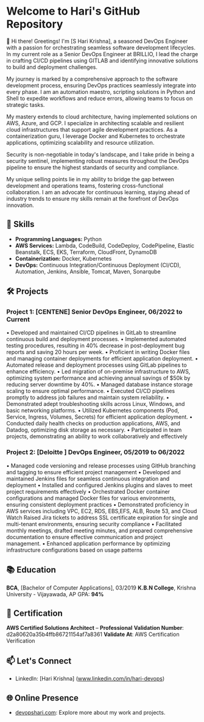 
# Welcome to Hari's GitHub Repository

👋 Hi there! Greetings! I'm [S Hari Krishna], a seasoned DevOps Engineer with a passion for orchestrating seamless software development lifecycles. In my current role as a Senior DevOps Engineer at BRILLIO, I lead the charge in crafting CI/CD pipelines using GITLAB and identifying innovative solutions to build and deployment challenges.

My journey is marked by a comprehensive approach to the software development process, ensuring DevOps practices seamlessly integrate into every phase. I am an automation maestro, scripting solutions in Python and Shell to expedite workflows and reduce errors, allowing teams to focus on strategic tasks.

My mastery extends to cloud architecture, having implemented solutions on AWS, Azure, and GCP. I specialize in architecting scalable and resilient cloud infrastructures that support agile development practices. As a containerization guru, I leverage Docker and Kubernetes to orchestrate applications, optimizing scalability and resource utilization.

Security is non-negotiable in today's landscape, and I take pride in being a security sentinel, implementing robust measures throughout the DevOps pipeline to ensure the highest standards of security and compliance.

My unique selling points lie in my ability to bridge the gap between development and operations teams, fostering cross-functional collaboration. I am an advocate for continuous learning, staying ahead of industry trends to ensure my skills remain at the forefront of DevOps innovation.

## 🔧 Skills

- **Programming Languages:** Python
- **AWS Services:** Lambda, CodeBuild, CodeDeploy, CodePipeline, Elastic Beanstalk, ECS, EKS, Terraform, CloudFront, DynamoDB
- **Containerization:** Docker, Kubernetes
- **DevOps:** Continuous Integration/Continuous Deployment (CI/CD), Automation, Jenkins, Ansible, Tomcat, Maven, Sonarqube

## 🛠️ Projects

### Project 1: [CENTENE] Senior DevOps Engineer, 06/2022 to Current 
•  Developed and maintained CI/CD pipelines in GitLab to streamline continuous build and deployment processes.
• Implemented automated testing procedures, resulting in 40% decrease in post-deployment bug reports and saving 20 hours per week.
• Proficient in writing Docker files and managing container deployments for efficient application deployment.
• Automated release and deployment processes using GitLab pipelines  to enhance efficiency.
• Led migration of on-premise infrastructure to AWS, optimizing system performance and achieving annual savings of $50k by reducing server downtime by 40%.
• Managed database instance storage scaling to ensure optimal performance.
• Executed CI/CD pipelines promptly to address job failures and maintain system reliability.
• Demonstrated adept troubleshooting skills across Linux, Windows, and basic networking platforms.
• Utilized Kubernetes components (Pod, Service, Ingress, Volumes, Secrets) for efficient application deployment.
• Conducted daily health checks on production applications, AWS, and Datadog, optimizing disk storage as necessary.
• Participated in team projects, demonstrating an ability to work collaboratively and effectively

### Project 2: [Deloitte ] DevOps Engineer, 05/2019 to 06/2022
•  Managed code versioning and release processes using GitHub branching and tagging to ensure efficient project management
• Developed and maintained Jenkins files for seamless continuous integration and deployment
• Installed and configured Jenkins plugins and slaves to meet project requirements effectively
• Orchestrated Docker container configurations and managed Docker files for various environments, ensuring consistent deployment practices
• Demonstrated proficiency in AWS services including VPC, EC2, RDS, EBS,EFS, ALB, Route 53, and Cloud Watch Raised Jira tickets to address SSL certificate expiration for single and
  multi-tenant environments, ensuring security compliance
• Facilitated monthly meetings, drafted meeting minutes, and prepared comprehensive documentation to ensure effective communication and project management.
• Enhanced application performance by optimizing infrastructure configurations based on usage patterns


## 📚 Education

**BCA**, [Bachelor of Computer Applications], 03/2019 **K.B.N College**, Krishna University - Vijayawada, AP
GPA: **94%**


## 🌱 Certification

 **AWS Certified Solutions Architect** – **Professional**
  **Validation Number**: d2a80620a35b4ffb86721154af7a8361
  **Validate At**: AWS Certification Verification

## 📫 Let's Connect

- LinkedIn: [Hari Krishna] (www.linkedin.com/in/hari-devops)
 
## 🌐 Online Presence


- [devopshari.com](link-to-portfolio): Explore more about my work and projects.


